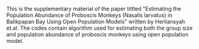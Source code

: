 
This is the supplementary material of the paper tittled "Estimating the Population Abundance of Proboscis Monkeys (Nasalis larvatus) in Balikpapan Bay Using Open Population Models" written by Herliansyah et.al. The codes contain algorithm used for estimating both the group size and population abundance of proboscis monkeys using open population model.
